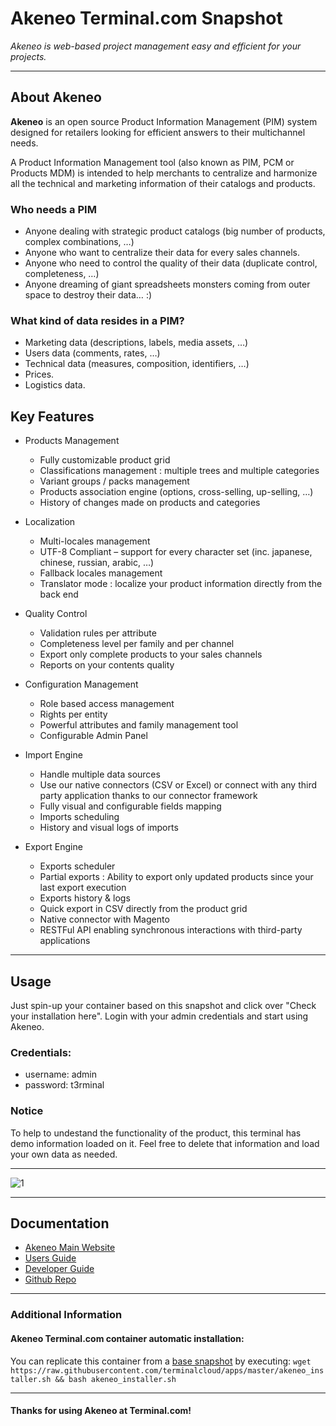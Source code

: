 # **Akeneo** Terminal.com Snapshot
*Akeneo is web-based project management easy and efficient for your projects.*

---

## About Akeneo
**Akeneo** is an open source Product Information Management (PIM) system designed for retailers looking for efficient answers to their multichannel needs.

A Product Information Management tool (also known as PIM, PCM or Products MDM) is intended to help merchants to centralize and harmonize all the technical and marketing information of their catalogs and products.


### Who needs a PIM
- Anyone dealing with strategic product catalogs (big number of products, complex combinations, …)
- Anyone who want to centralize their data for every sales channels.
- Anyone who need to control the quality of their data (duplicate control, completeness, …)
- Anyone dreaming of giant spreadsheets monsters coming from outer space to destroy their data… :)

### What kind of data resides in a PIM?
- Marketing data (descriptions, labels, media assets, …)
- Users data (comments, rates, …)
- Technical data (measures, composition, identifiers, …)
- Prices.
- Logistics data.


## Key Features

- Products Management
	- Fully customizable product grid
	- Classifications management : multiple trees and multiple categories
	- Variant groups / packs management
	- Products association engine (options, cross-selling, up-selling, …)
	- History of changes made on products and categories

- Localization
	- Multi-locales management
	- UTF-8 Compliant – support for every character set (inc. japanese, chinese, russian, arabic, …)
	- Fallback locales management
	- Translator mode : localize your product information directly from the back end

- Quality Control
	- Validation rules per attribute
	- Completeness level per family and per channel
	- Export only complete products to your sales channels
	- Reports on your contents quality

- Configuration Management
	- Role based access management
	- Rights per entity
	- Powerful attributes and family management tool
	- Configurable Admin Panel

- Import Engine
	- Handle multiple data sources
	- Use our native connectors (CSV or Excel) or connect with any third party application thanks to our connector framework
	- Fully visual and configurable fields mapping
	- Imports scheduling
	- History and visual logs of imports

- Export Engine
	- Exports scheduler
	- Partial exports : Ability to export only updated products since your last export execution
	- Exports history & logs
	- Quick export in CSV directly from the product grid
	- Native connector with Magento
	- RESTFul API enabling synchronous interactions with third-party applications



---

## Usage

Just spin-up your container based on this snapshot and click over "Check your installation here".
Login with your admin credentials and start using Akeneo.


### Credentials:

- username: admin
- password: t3rminal

### Notice
To help to undestand the functionality of the product, this terminal has demo information loaded on it.
Feel free to delete that information and load your own data as needed.


---

![1](http://akeneo.nl/images/grid.png)	

---

## Documentation
- [Akeneo Main Website](http://www.akeneo.com/)
- [Users Guide](http://www.akeneo.com/doc/user-guide)
- [Developer Guide](http://docs.akeneo.com/latest/index.html)
- [Github Repo](https://github.com/akeneo/pim-community-standard)

---


### Additional Information
#### Akeneo Terminal.com container automatic installation:
You can replicate this container from a [base snapshot](https://www.terminal.com/tiny/FzpHiTXG1K) by executing:
`wget https://raw.githubusercontent.com/terminalcloud/apps/master/akeneo_installer.sh && bash akeneo_installer.sh`


---

#### Thanks for using Akeneo at Terminal.com!